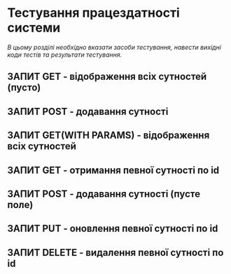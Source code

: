 # Тестування працездатності системи

_В цьому розділі необхідно вказати засоби тестування, навести вихідні коди тестів та результати тестування._

## ЗАПИТ GET - відображення всіх сутностей (пусто)

## ЗАПИТ POST - додавання сутності

## ЗАПИТ GET(WITH PARAMS) - відображення всіх сутностей

## ЗАПИТ GET - отримання певної сутності по id

## ЗАПИТ POST - додавання сутності (пусте поле)

## ЗАПИТ PUT - оновлення певної сутності по id

## ЗАПИТ DELETE - видалення певної сутності по id
